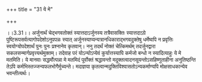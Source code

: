 +++
title = "31 ये मे"

+++
  
  
।।3.31।। अर्जुनार्थं चेद्भगवतोक्तं स्यात्तदाऽर्जुनस्य तत्रैवासक्तिः
स्यात्तदाऽग्रे पुष्टिरूपसर्वत्यागोपदेशोऽनुपपन्नः स्यात्
अर्जुनस्याप्यन्यत्रानधिकाराद्भगवदुक्तेषु धर्मेष्वपि न प्रवृत्तिः
स्वयोग्योपदेशार्थं पुनः पुनः प्रश्नानेव कृतवान्। ननु तदर्थं नोक्तं
चेत्किमर्थम् तदर्जुनद्वारा सकलसन्मार्गप्रवृत्त्यर्थमुक्तम्। तदेवाह परं
योऽन्योऽप्येवं कुर्यात्तस्यापि कर्मजो बन्धो न स्यादित्याहुः ये मे
मतमिति। ये मानवाः सद्धर्मोत्पन्ना मे मतमिदं पूर्वोक्तं श्रद्धावन्तो
मदुक्तत्वादनसूयन्तोऽसहिष्णुताहीना अनुतिष्ठन्ति तेऽपि
कर्मभिस्तज्जन्यफलभोगैर्मुच्यन्ते। मदाज्ञया
कृतत्वान्मदुक्तिविश्वासतोऽन्यकर्माण्यपि मोक्षसाधकान्येव भवन्तीत्यर्थः।  
  
